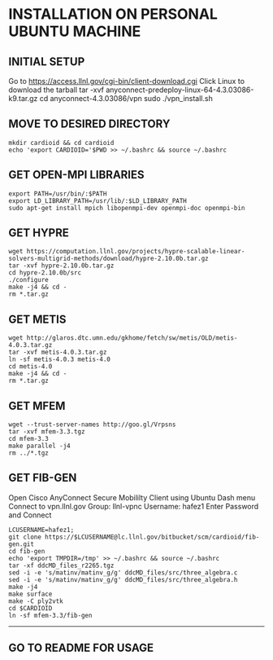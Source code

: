 # INSTALLATION ON PERSONAL UBUNTU MACHINE

## INITIAL SETUP
Go to https://access.llnl.gov/cgi-bin/client-download.cgi
Click Linux to download the tarball
tar -xvf anyconnect-predeploy-linux-64-4.3.03086-k9.tar.gz
cd anyconnect-4.3.03086/vpn
sudo ./vpn_install.sh

## MOVE TO DESIRED DIRECTORY
~~~
mkdir cardioid && cd cardioid
echo 'export CARDIOID='$PWD >> ~/.bashrc && source ~/.bashrc 
~~~

## GET OPEN-MPI LIBRARIES
~~~
export PATH=/usr/bin/:$PATH
export LD_LIBRARY_PATH=/usr/lib/:$LD_LIBRARY_PATH
sudo apt-get install mpich libopenmpi-dev openmpi-doc openmpi-bin
~~~

## GET HYPRE
~~~
wget https://computation.llnl.gov/projects/hypre-scalable-linear-solvers-multigrid-methods/download/hypre-2.10.0b.tar.gz
tar -xvf hypre-2.10.0b.tar.gz
cd hypre-2.10.0b/src
./configure
make -j4 && cd -
rm *.tar.gz
~~~

## GET METIS
~~~
wget http://glaros.dtc.umn.edu/gkhome/fetch/sw/metis/OLD/metis-4.0.3.tar.gz
tar -xvf metis-4.0.3.tar.gz
ln -sf metis-4.0.3 metis-4.0
cd metis-4.0
make -j4 && cd -
rm *.tar.gz
~~~

## GET MFEM
~~~
wget --trust-server-names http://goo.gl/Vrpsns
tar -xvf mfem-3.3.tgz
cd mfem-3.3
make parallel -j4
rm ../*.tgz
~~~

## GET FIB-GEN
Open Cisco AnyConnect Secure Mobililty Client using Ubuntu Dash menu
Connect to vpn.llnl.gov
Group: llnl-vpnc
Username: hafez1
Enter Password and Connect
~~~
LCUSERNAME=hafez1;
git clone https://$LCUSERNAME@lc.llnl.gov/bitbucket/scm/cardioid/fib-gen.git
cd fib-gen
echo 'export TMPDIR=/tmp' >> ~/.bashrc && source ~/.bashrc
tar -xf ddcMD_files_r2265.tgz
sed -i -e 's/matinv/matinv_g/g' ddcMD_files/src/three_algebra.c
sed -i -e 's/matinv/matinv_g/g' ddcMD_files/src/three_algebra.h
make -j4
make surface
make -C ply2vtk
cd $CARDIOID
ln -sf mfem-3.3/fib-gen
~~~

---

## GO TO README FOR USAGE


